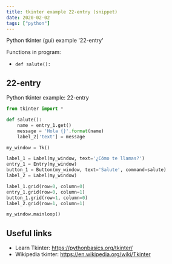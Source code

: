 ```yaml
---
title: tkinter example 22-entry (snippet)
date: 2020-02-02
tags: ["python"]
---
```

Python tkinter (gui) example '22-entry'

Functions in program: 
* `def salute():`

## 22-entry

Python tkinter example: 22-entry

```python
from tkinter import *

def salute():
    name = entry_1.get()
    message = 'Hola {}'.format(name)
    label_2['text'] = message

my_window = Tk()

label_1 = Label(my_window, text='¿Cómo te llamas?')
entry_1 = Entry(my_window)
button_1 = Button(my_window, text='Salute', command=salute)
label_2 = Label(my_window)

label_1.grid(row=0, column=0)
entry_1.grid(row=0, column=1)
button_1.grid(row=1, column=0)
label_2.grid(row=1, column=1)

my_window.mainloop()


```

## Useful links

- Learn Tkinter: https://pythonbasics.org/tkinter/
- Wikipedia tkinter: https://en.wikipedia.org/wiki/Tkinter
